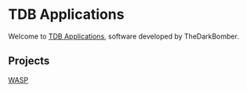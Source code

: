 # TDB Applications

Welcome to [TDB Applications](https://github.com/TDBapps), software developed by TheDarkBomber.

## Projects
[WASP](https://github.com/TDBapps/WASP)
